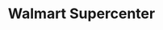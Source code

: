 ---
title: "Walmart Supercenter"
url: /missouri-city/walmart-supercenter-highway-6/
shop: supermarket
---